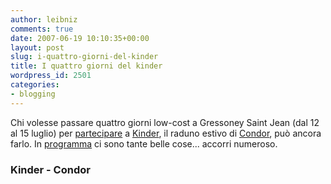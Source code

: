 ```yaml
---
author: leibniz
comments: true
date: 2007-06-19 10:10:35+00:00
layout: post
slug: i-quattro-giorni-del-kinder
title: I quattro giorni del kinder
wordpress_id: 2501
categories:
- blogging
---
```


Chi volesse passare quattro giorni low-cost a Gressoney Saint Jean (dal 12 al 15 luglio) per [partecipare](http://www.kinder.st/partecipare.html) a [Kinder](http://www.kinder.st/), il raduno estivo di [Condor](http://www.radio.rai.it/radio2/condor/index.cfm), può ancora farlo. In [programma](http://www.kinder.st/programma.html) ci sono tante belle cose... accorri numeroso.


### Kinder - Condor
